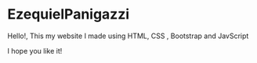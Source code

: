 # EzequielPanigazzi
Hello!, This my website
I made using HTML, CSS , Bootstrap and JavScript

I hope you like it!
